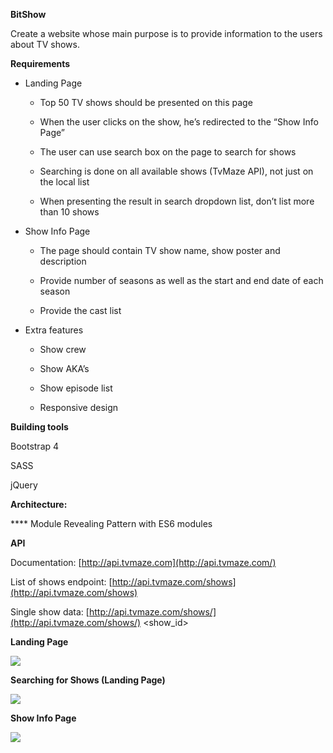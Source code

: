 **BitShow**

Create a website whose main purpose is to provide information to the users about TV shows.

**Requirements**

-   Landing Page

    -   Top 50 TV shows should be presented on this page

    -   When the user clicks on the show, he’s redirected to the “Show Info Page”

    -   The user can use search box on the page to search for shows

    -   Searching is done on all available shows (TvMaze API), not just on the local list

    -   When presenting the result in search dropdown list, don’t list more than 10 shows

-   Show Info Page

    -   The page should contain TV show name, show poster and description

    -   Provide number of seasons as well as the start and end date of each season

    -   Provide the cast list

-   Extra features

    -   Show crew

    -   Show AKA’s

    -   Show episode list

    -   Responsive design

**Building tools**

Bootstrap 4

SASS

jQuery

**Architecture:**

**** Module Revealing Pattern with ES6 modules

**API**

Documentation: [http://api.tvmaze.com](http://api.tvmaze.com/)

List of shows endpoint: [http://api.tvmaze.com/shows](http://api.tvmaze.com/shows)

Single show data: [http://api.tvmaze.com/shows/](http://api.tvmaze.com/shows/) \<show\_id\>

**Landing Page**

![](https://i.imgur.com/JkNSI2a.png)

**Searching for Shows (Landing Page)**

![](https://i.imgur.com/JEyX3G0.png)

**Show Info Page**

![](https://i.imgur.com/smZqflt.png)

